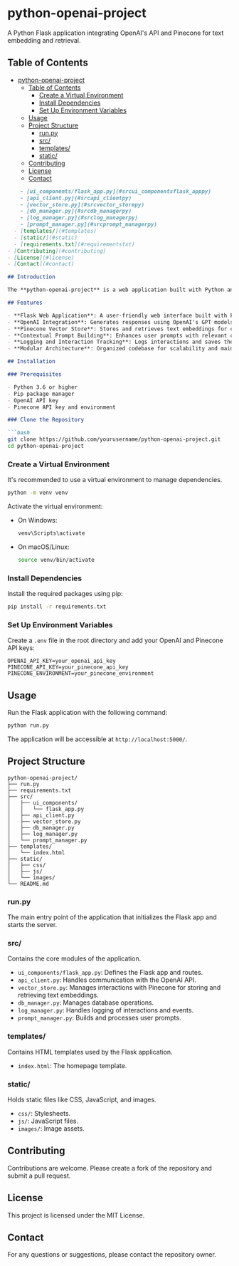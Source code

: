 # python-openai-project

A Python Flask application integrating OpenAI's API and Pinecone for text embedding and retrieval.

## Table of Contents

- [python-openai-project](#python-openai-project)
  - [Table of Contents](#table-of-contents)
    - [Create a Virtual Environment](#create-a-virtual-environment)
    - [Install Dependencies](#install-dependencies)
    - [Set Up Environment Variables](#set-up-environment-variables)
  - [Usage](#usage)
  - [Project Structure](#project-structure)
    - [run.py](#runpy)
    - [src/](#src)
    - [templates/](#templates)
    - [static/](#static)
  - [Contributing](#contributing)
  - [License](#license)
  - [Contact](#contact)

```markdown
    - [ui_components/flask_app.py](#srcui_componentsflask_apppy)
    - [api_client.py](#srcapi_clientpy)
    - [vector_store.py](#srcvector_storepy)
    - [db_manager.py](#srcdb_managerpy)
    - [log_manager.py](#srclog_managerpy)
    - [prompt_manager.py](#srcprompt_managerpy)
  - [templates/](#templates)
  - [static/](#static)
  - [requirements.txt](#requirementstxt)
- [Contributing](#contributing)
- [License](#license)
- [Contact](#contact)

## Introduction

The **python-openai-project** is a web application built with Python and Flask that demonstrates the integration of OpenAI's GPT models and Pinecone for vector storage and similarity search. The project allows users to input prompts, processes them to build contextual responses, and utilizes Pinecone for storing and querying text embeddings.

## Features

- **Flask Web Application**: A user-friendly web interface built with Flask.
- **OpenAI Integration**: Generates responses using OpenAI's GPT models.
- **Pinecone Vector Store**: Stores and retrieves text embeddings for context-aware responses.
- **Contextual Prompt Building**: Enhances user prompts with relevant context.
- **Logging and Interaction Tracking**: Logs interactions and saves them for future reference.
- **Modular Architecture**: Organized codebase for scalability and maintainability.

## Installation

### Prerequisites

- Python 3.6 or higher
- Pip package manager
- OpenAI API key
- Pinecone API key and environment

### Clone the Repository

```bash
git clone https://github.com/yourusername/python-openai-project.git
cd python-openai-project
```

### Create a Virtual Environment

It's recommended to use a virtual environment to manage dependencies.

```bash
python -m venv venv
```

Activate the virtual environment:

- On Windows:

    ```bash
    venv\Scripts\activate
    ```

- On macOS/Linux:

    ```bash
    source venv/bin/activate
    ```

### Install Dependencies

Install the required packages using pip:

```bash
pip install -r requirements.txt
```

### Set Up Environment Variables

Create a `.env` file in the root directory and add your OpenAI and Pinecone API keys:

```env
OPENAI_API_KEY=your_openai_api_key
PINECONE_API_KEY=your_pinecone_api_key
PINECONE_ENVIRONMENT=your_pinecone_environment
```

## Usage

Run the Flask application with the following command:

```bash
python run.py
```

The application will be accessible at `http://localhost:5000/`.

## Project Structure

```
python-openai-project/
├── run.py
├── requirements.txt
├── src/
│   ├── ui_components/
│   │   └── flask_app.py
│   ├── api_client.py
│   ├── vector_store.py
│   ├── db_manager.py
│   ├── log_manager.py
│   └── prompt_manager.py
├── templates/
│   └── index.html
├── static/
│   ├── css/
│   ├── js/
│   └── images/
└── README.md
```

### run.py

The main entry point of the application that initializes the Flask app and starts the server.

### src/

Contains the core modules of the application.

- `ui_components/flask_app.py`: Defines the Flask app and routes.
- `api_client.py`: Handles communication with the OpenAI API.
- `vector_store.py`: Manages interactions with Pinecone for storing and retrieving text embeddings.
- `db_manager.py`: Manages database operations.
- `log_manager.py`: Handles logging of interactions and events.
- `prompt_manager.py`: Builds and processes user prompts.

### templates/

Contains HTML templates used by the Flask application.

- `index.html`: The homepage template.

### static/

Holds static files like CSS, JavaScript, and images.

- `css/`: Stylesheets.
- `js/`: JavaScript files.
- `images/`: Image assets.

## Contributing

Contributions are welcome. Please create a fork of the repository and submit a pull request.

## License

This project is licensed under the MIT License.

## Contact

For any questions or suggestions, please contact the repository owner.

